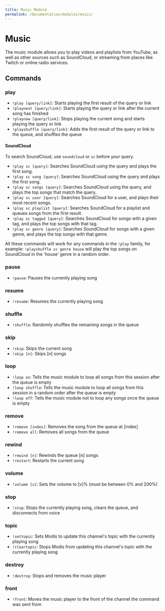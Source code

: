 ```yaml
---
title: Music Module
permalink: /documentation/modules/music/
---
```

# Music

The music module allows you to play videos and playlists from YouTube, as well as other sources such as SoundCloud, or streaming from places like Twitch or online radio services.

## Commands

### play

- `!play [query/link]`: Starts playing the first result of the query or link
- `!playnext [query/link]`: Starts playing the query or link after the current song has finished
- `!playnow [query/link]`: Stops playing the current song and starts playing the query or link
- `!playshuffle [query/link]`: Adds the first result of the query or link to the queue, and shuffles the queue

#### SoundCloud

To search SoundCloud, use `soundcloud` or `sc` before your query.

- `!play sc [query]`: Searches SoundCloud using the query and plays the first song.
- `!play sc song [query]`: Searches SoundCloud using the query and plays the first song.
- `!play sc songs [query]`: Searches SoundCloud using the query, and plays the top songs that match the query.
- `!play sc user [query]`: Searches SoundCloud for a user, and plays their most recent songs.
- `!play sc playlist [query]`: Searches SoundCloud for a playlist and queues songs from the first result.
- `!play sc tagged [query]`: Searches SoundCloud for songs with a given tag, and plays the top songs with that tag.
- `!play sc genre [query]`: Searches SoundCloud for songs with a given genre, and plays the top songs with that genre.

All these commands will work for any commands in the `!play` family, for example: `!playshuffle sc genre house` will play the top songs on SoundCloud in the 'house' genre in a random order.

### pause

- `!pause`: Pauses the currently playing song

### resume

- `!resume`: Resumes the currently playing song

### shuffle

- `!shuffle`: Randomly shuffles the remaining songs in the queue

### skip

- `!skip`: Skips the current song
- `!skip [n]`: Skips [n] songs

### loop

- `!loop on`: Tells the music module to loop all songs from this session after the queue is empty
- `!loop shuffle`: Tells the music module to loop all songs from this session in a random order after the queue is empty
- `!loop off`: Tells the music module not to loop any songs once the queue is empty

### remove

- `!remove [index]`: Removes the song from the queue at [index]
- `!remove all`: Removes all songs from the queue

### rewind

- `!rewind [n]`: Rewinds the queue [n] songs
- `!restart`: Restarts the current song

### volume

- `!volume [v]`: Sets the volume to [v]% (must be between 0% and 200%)

### stop

- `!stop`: Stops the currently playing song, clears the queue, and disconnects from voice

### topic

- `!settopic`: Sets Modis to update this channel's topic with the currently playing song
- `!cleartopic`: Stops Modis from updating this channel's topic with the currently playing song

### destroy

- `!destroy`: Stops and removes the music player

### front

- `!front`: Moves the music player to the front of the channel the command was sent from
